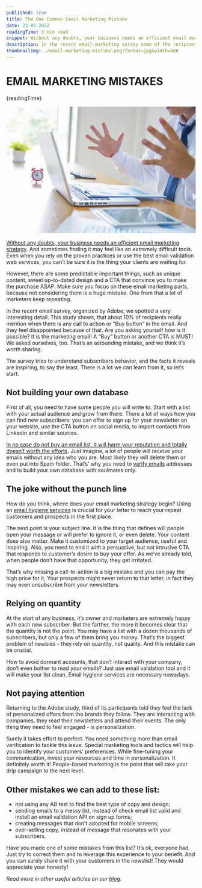```yaml
---
published: true
title: The One Common Email Marketing Mistake
date: 23.03.2022
readingTime: 3 min read
snippet: Without any doubts, your business needs an efficient email marketing strategy. And sometimes finding it may feel like an extremely difficult tools. Even when you rely on the proven practices or use the best email validation web services, you can’t be sure it is the thing your clients are waiting for.
description: In the recent email-marketing survey some of the recipients are disappointed because of they see a “Buy” button in the email. Is it wrong?
thumbnailImg: ./email-marketing-mistake.png?format=jpg&width=880
---
```


# EMAIL MARKETING MISTAKES

{readingTime}

![email-marketing-mistake](./email-marketing-mistake.png?format=webp;jpg;png;avif&srcset&width=880)

[Without any doubts, your business needs an efficient email marketing strategy](/blog/great-ideas-for-your-email-marketing-strategy). And sometimes finding it may feel like an extremely difficult tools. Even when you rely on the proven practices or use the best email validation web services, you can’t be sure it is the thing your clients are waiting for.

However, there are some predictable important things, such as unique content, sweet up-to-dated design and a CTA that convince you to make the purchase ASAP. Make sure you focus on these email marketing parts, because not considering them is a huge mistake. One from that a lot of marketers keep repeating.

In the recent email survey, organized by Adobe, we spotted a very interesting detail. This study shows, that about 10% of recipients really mention when there is any call to action or “Buy button” in the email. And they feel disappointed because of that. Are you asking yourself how is it possible? It is the marketing email! A “Buy” button or another CTA is MUST! We asked ourselves, too. That’s an astounding mistake, and we think it’s worth sharing.

The survey tries to understand subscribers behavior, and the facts it reveals are inspiring, to say the least. There is a lot we can learn from it, so let’s start.

## Not building your own database

First of all, you need to have some people you will write to. Start with a list with your actual audience and grow from there. There a lot of ways how you can find new subscribers: you can offer to sign up for your newsletter on your website, use the CTA button on social media, to import contacts from Linkedin and similar sources.

[In no case do not buy an email list, it will harm your reputation and totally doesn’t worth the efforts](/blog/want-to-buy-an-email-list-we-have-6-reasons-not-to). Just imagine, a lot of people will receive your emails without any idea who you are. Most likely they will delete them or even put into Spam folder. That’s’ why you need to [verify emails](/) addresses and to build your own database with soulmates only.

## The joke without the punch line

How do you think, where does your email marketing strategy begin? Using an [email hygiene services](/) is crucial for your letter to reach your repeat customers and prospects in the first place.

The next point is your subject line. It is the thing that defines will people open your message or will prefer to ignore it, or even delete. Your content does also matter. Make it customized to your target audience, useful and inspiring. Also, you need to end it with a persuasive, but not intrusive CTA that responds to customer’s desire to buy your offer. As we’ve already told, when people don’t have that opportunity, they get irritated.

That’s why missing a call-to-action is a big mistake and you can pay the high price for it. Your prospects might never return to that letter, in fact they may even unsubscribe from your newsletters

## Relying on quantity

At the start of any business, it’s owner and marketers are extremely happy with each new subscriber. But the farther, the more it becomes clear that the quantity is not the point. You may have a list with a dozen thousands of subscribers, but only a few of them bring you money. That’s the biggest problem of newbies - they rely on quantity, not quality. And this mistake can be crucial.

How to avoid dormant accounts, that don’t interact with your company, don’t even bother to read your emails? Just use email validation tool and it will make your list clean. Email hygiene services are necessary nowadays.

## Not paying attention

Returning to the Adobe study, third of its participants told they feel the lack of personalized offers from the brands they follow. They are interacting with companies, they read their newsletters and attend their events. The only thing they need to feel engaged - is personalization.

Surely it takes effort to perfect. You need something more than email verification to tackle this issue. Special marketing tools and tactics will help you to identify your customers’ preferences. While fine-tuning your communication, invest your resources and time in personalization. It definitely worth it! People-based marketing is the point that will take your drip campaign to the next level.

## Other mistakes we can add to these list:

- not using any AB test to find the best type of copy and design;
- sending emails to a messy list, instead of check email list valid and install an email validation API on sign up forms;
- creating messages that don’t adopted for mobile screens;
- over-selling copy, instead of message that resonates with your subscribers.

Have you made one of some mistakes from this list? It’s ok, everyone had. Just try to correct them and to leverage this experience to your benefit. And you can surely share it with your customers in the newslist! They would appreciate your honesty!

_Read more in other useful articles on our [blog](/blog)._
